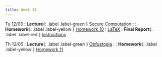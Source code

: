 ```yaml
---
title: Week 15
---
```


Tu 12/03
: **Lecture**{: .label .label-green } [Secure Computation](assets/lecture-notes/collection-F24.pdf)
    : 
: **Homework**{: .label .label-yellow } [Homework 10](assets/homework/hw-10.pdf)
    : [LaTeX](assets/homework/hw-10.tex)
: **Final Report**{: .label .label-red } [Instructions](assets/homework/final-report.pdf)

Th 12/05
: **Lecture**{: .label .label-green } [Obfustopia](assets/lecture-notes/collection-F24.pdf)
    : 
: **Homework**{: .label .label-yellow } [Homework 11](assets/homework/hw-11.pdf)
